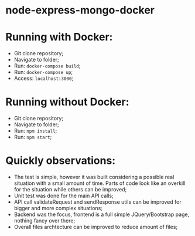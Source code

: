 # node-express-mongo-docker

# Running with Docker:

- Git clone repository;
- Navigate to folder;
- Run: `docker-compose build`;
- Run: `docker-compose up`;
- Access: `localhost:3000`;

# Running without Docker:

- Git clone repository;
- Navigate to folder;
- Run: `npm install`;
- Run: `npm start`;

# Quickly observations:

- The test is simple, however it was built considering a possible real situation with a small amount of time. Parts of code look like an overkill for the situation while others can be improved;
- Unit test was done for the main API calls;
- API call validateRequest and sendResponse utils can be improved for bigger and more complex situations;
- Backend was the focus, frontend is a full simple JQuery/Bootstrap page, nothing fancy over there;
- Overall files archtecture can be improved to reduce amount of files;